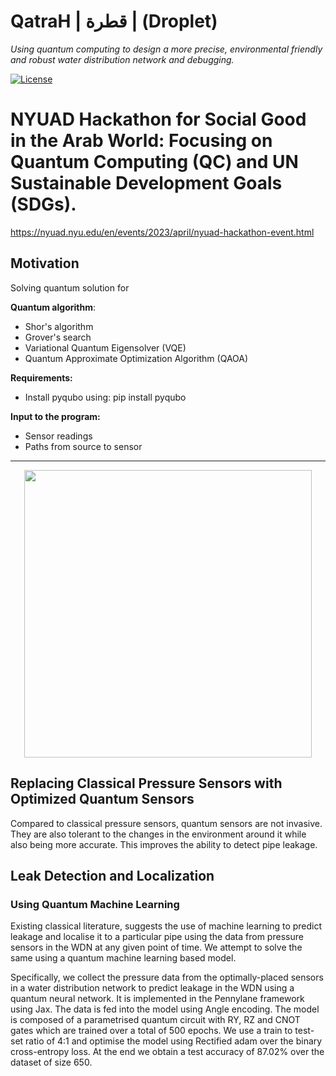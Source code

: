 # QatraH | قطرة | (Droplet)

_Using quantum computing to design a more precise, environmental friendly and robust water distribution network and debugging._

[![License]()](https://www.gnu.org/licenses/)

# NYUAD Hackathon for Social Good in the Arab World: Focusing on Quantum Computing (QC) and UN Sustainable Development Goals (SDGs).

https://nyuad.nyu.edu/en/events/2023/april/nyuad-hackathon-event.html

## Motivation

Solving quantum solution for

**Quantum algorithm**:

- Shor's algorithm
- Grover's search
- Variational Quantum Eigensolver (VQE)
- Quantum Approximate Optimization Algorithm (QAOA)

**Requirements:**

- Install pyqubo using: pip install pyqubo

**Input to the program:**

- Sensor readings
- Paths from source to sensor

---

<p align="center">
  <img width="460" height="460" src="https://github.com/qcswat/qatrah/blob/main/WDN%20animation.gif">
</p>

## Replacing Classical Pressure Sensors with Optimized Quantum Sensors

Compared to classical pressure sensors, quantum sensors are not invasive. They are also tolerant to the changes in the environment around it while also being more accurate. This improves the ability to detect pipe leakage.

## Leak Detection and Localization

### Using Quantum Machine Learning

Existing classical literature, suggests the use of machine learning to predict leakage and localise it to a particular pipe using the data from pressure sensors in the WDN at any given point of time. We attempt to solve the same using a quantum machine learning based model.

Specifically, we collect the pressure data from the optimally-placed sensors in a water distribution network to predict leakage in the WDN using a quantum neural network. It is implemented in the Pennylane framework using Jax. The data is fed into the model using Angle encoding. The model is composed of a parametrised quantum circuit with RY, RZ and CNOT gates which are trained over a total of 500 epochs. We use a train to test-set ratio of 4:1 and optimise the model using Rectified adam over the binary cross-entropy loss. At the end we obtain a test accuracy of 87.02% over the dataset of size 650.
